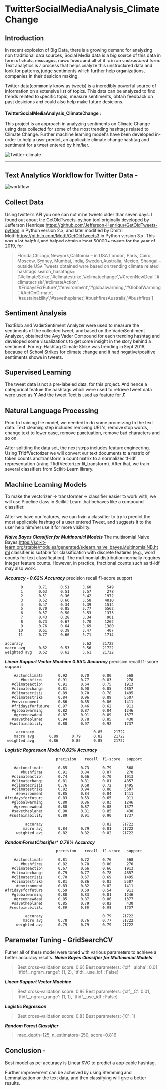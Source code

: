# TwitterSocialMediaAnalysis_ClimateChange

## Introduction

In recent explosion of Big Data, there is a growing demand for analyzing non traditional data sources, Social Media data is a big source of this data in form of chats, messages, news feeds and all of it is in an unstructured form. 
Text analytics is a process that helps analyze this unstructured data and look for patterns, judge sentiments which further help organizations, companies in their desicion making.

Twitter data(commonly know as tweets) is a incredibly powerful source of information on a extensive list of topics. This data can be analyzed to find trends related to specific topic, measure sentiments, obtain feedback on past desicions and could also help make future desicions.
#### TwitterSocialMediaAnalysis_ClimateChange :
This project is an approach in analyzing sentiments on Climate Change using data collected for some of the most trending hashtags related to Climate Change. Further machine learning model's have been developed in-order to help a user predict, an applicable climate change hashtag and sentiment for a tweet entered by him/her.

![Twitter-climate](images/Twitter-Climate1.jpg)

<hr>

## Text Analytics Workflow for Twitter Data - 

![workflow](images/workflow.png) 

## Collect Data 

Using twitter’s API you one can not mine tweets older than seven days. 
I found out about the GetOldTweets-python tool originally developed by Jefferson Henrique:https://github.com/Jefferson-Henrique/GetOldTweets-python in Python version 2.x, and later modified by Dmitri Mottl:https://github.com/Mottl/GetOldTweets3 in Python version 3.x.
This was a lot helpful, and helped obtain almost 50000+ tweets for the year of 2019, for 
> Florida,Chicago,Newyork,California – in USA 
> London, Paris, Cairo, Moscow, Sydney, Mumbai, India, Sweden,Australia, Mexico, Shangai – outside USA
Tweets obtained were based on trending climate related hashtags 
search_hashtags=['#climateStrike','#climatestrike','#climatechange','#GreenNewDeal','#climatecrisis','#climateAction',
                   '#FridaysForFuture','#environment','#globalwarming','#GlobalWarming','#ActOnClimate',
                   '#sustainability','#savetheplanet','#bushfiresAustralia','#bushfires’]

## Sentiment Analysis

TextBlob and VaderSentiment Analyzer were used to measure the sentiments of the collected tweet, and based on the VaderSentiment Analyzer, obtained the Avg Vader Compound for each trending hashtag and developed some visualizations to get some insight in the story behind a sentiment.
For eg- Hashtag Climate Strike was trending in Sept 2019, because of School Strikes for climate change and it had negative/positive sentiments shown in tweets.


## Supervised Learning 

The tweet data is not a pre-labeled data, for this project. And hence a categorical feature the hashtags which were used to retrieve tweet data were used as ***Y*** And the tweet Text is used as feature for ***X***

## Natural Language Processing

Prior to training the model, we needed to do some processing to the text data. 
Text cleaning step includes removing URL's, remove stop words, change text to lower case, remove punctuation, remove bad characters and so on.

After splitting the data set, the next steps includes feature engineering. Using TfidfVectorizer we will convert our text documents to a matrix of token counts and transform a count matrix to a normalized tf-idf representation (using TfidfVectorizer.fit_transform). After that, we train several classifiers from Scikit-Learn library.

## Machine Learning Models
To make the vectorizer => transformer => classifier easier to work with, we will use Pipeline class in Scilkit-Learn that behaves like a compound classifier.

After we have our features, we can train a classifier to try to predict the most applicable hashtag of a user entered Tweet, and suggests it to the user help him/her use it for more visibility.



***Naive Bayes Classifier for Multinomial Models*** 
The multinomial Naive Bayes:https://scikit-learn.org/stable/modules/generated/sklearn.naive_bayes.MultinomialNB.html classifier is suitable for classification with discrete features (e.g., word counts for text classification). The multinomial distribution normally requires integer feature counts. However, in practice, fractional counts such as tf-idf may also work.

***Accuracy - _0.62% Accuracy_***
              precision    recall  f1-score   support

           0       0.71      0.51      0.60       549
           1       0.63      0.51      0.57       278
           2       0.51      0.36      0.42      1972
           3       0.52      0.66      0.58      4810
           4       0.47      0.34      0.39      1514
           5       0.70      0.85      0.77      5562
           6       0.57      0.50      0.53      1373
           7       0.43      0.28      0.34       901
           8       0.73      0.67      0.70      1262
           9       0.76      0.64      0.69      1380
          10       0.61      0.39      0.47       407
          11       0.77      0.66      0.71      1714

    accuracy                           0.62     21722
    macro avg      0.62      0.53      0.56     21722
    weighted avg   0.62      0.62      0.61     21722

***Linear Support Vector Machine*** ***_0.85% Accuracy_***
                      precision    recall  f1-score   support

        #actonclimate       0.92      0.70      0.80       568
           #bushfires       0.91      0.77      0.83       270
       #climateaction       0.91      0.64      0.75      1913
       #climatechange       0.81      0.90      0.85      4857
       #climatecrisis       0.89      0.70      0.78      1495
       #climatestrike       0.84      0.96      0.89      5507
       #environment         0.86      0.85      0.86      1411
       #fridaysforfuture    0.97      0.46      0.62       911
       #globalwarming       0.82      0.87      0.84      1246
        #greennewdeal       0.87      0.91      0.89      1377
       #savetheplanet       0.94      0.78      0.85       430
      #sustainability       0.88      0.97      0.92      1737

         accuracy                           0.85     21722
        macro avg       0.89      0.79      0.82     21722
     weighted avg       0.86      0.85      0.85     21722
     
***Logistic Regression Model*** ***_0.82% Accuracy_***

                           precision    recall  f1-score   support

        #actonclimate       0.85      0.73      0.79       568
           #bushfires       0.91      0.84      0.87       270
       #climateaction       0.74      0.66      0.70      1913
       #climatechange       0.81      0.81      0.81      4857
       #climatecrisis       0.76      0.68      0.72      1495
       #climatestrike       0.82      0.94      0.88      5507
         #environment       0.85      0.84      0.84      1411
    #fridaysforfuture       0.83      0.53      0.65       911
       #globalwarming       0.80      0.86      0.83      1246
        #greennewdeal       0.88      0.87      0.88      1377
       #savetheplanet       0.90      0.81      0.85       430
      #sustainability       0.89      0.91      0.90      1737

             accuracy                           0.82     21722
            macro avg       0.84      0.79      0.81     21722
         weighted avg       0.82      0.82      0.82     21722
     
***RandomForestClassifier**** ***_0.79% Accuracy_***

                           precision    recall  f1-score   support

        #actonclimate       0.81      0.72      0.76       568
           #bushfires       0.82      0.78      0.80       270
       #climateaction       0.67      0.66      0.66      1913
       #climatechange       0.79      0.77      0.78      4857
       #climatecrisis       0.70      0.67      0.69      1495
       #climatestrike       0.81      0.86      0.83      5507
         #environment       0.83      0.82      0.82      1411
    #fridaysforfuture       0.59      0.50      0.54       911
       #globalwarming       0.80      0.83      0.81      1246
        #greennewdeal       0.85      0.87      0.86      1377
       #savetheplanet       0.85      0.79      0.82       430
      #sustainability       0.89      0.88      0.88      1737

             accuracy                           0.79     21722
            macro avg       0.78      0.76      0.77     21722
         weighted avg       0.79      0.79      0.79     21722

## Parameter Tuning - GridSearchCV

Futher all of these model were tuned with various parameters to achieve a better accuracy results.
***Naive Bayes Classifier for Multinomial Models***
> Best cross-validation score: 0.66
> Best parameters:  {'clf__alpha': 0.01, 'tfidf__ngram_range': (1, 2), 'tfidf__use_idf': False}

***Linear Support Vector Machine***
> Best cross-validation score: 0.86
> Best parameters:  {'clf__C': 0.01, 'tfidf__ngram_range': (1, 1), 'tfidf__use_idf': False}

***Logistic Regression***
> Best cross-validation score: 0.83
> Best parameters:  {'C': 1}

***Random Forest Classifier***
> max_depth=125, n_estimators=250, score=0.816

## Conclusion -
Best model as per accuracy is Linear SVC to predict a applicable hashtag.

Further improvement can be acheived by using Stemming and Lemmatization on the text data, and then classifying will give a better results.






